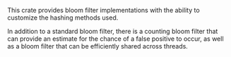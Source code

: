 This crate provides bloom filter implementations with the ability to customize the hashing methods used.

In addition to a standard bloom filter, there is a counting bloom filter that can provide an estimate 
for the chance of a false positive to occur, as well as a bloom filter that can be efficiently shared across threads.
